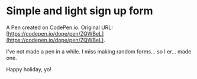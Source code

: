 # Simple and light sign up form

A Pen created on CodePen.io. Original URL: [https://codepen.io/dope/pen/ZQWBeL](https://codepen.io/dope/pen/ZQWBeL).

I've not made a pen in a while. I miss making random forms... so I er... made one.

Happy holiday, yo!